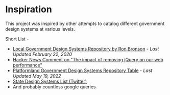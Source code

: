 # Inspiration

This project was inspired by other attempts to catalog different government design systems at various levels.

Short List - 
- [Local Government Design Systems Repository by Ron Bronson](https://github.com/quarterback/local-government-design-systems) - *Last Updated February 22, 2020*
- [Hacker News Comment on "The impact of removing jQuery on our web performance"](https://news.ycombinator.com/item?id=32480964)
- [Platformland Government Design Systems Repository Table](https://platformland.github.io/government-design-systems/data/design-systems/) - *Last Updated May 19, 2022*
- [State Design Systems List (Twitter)](https://twitter.com/1uigi/status/1540014970590707713)
- And probably countless google queries
